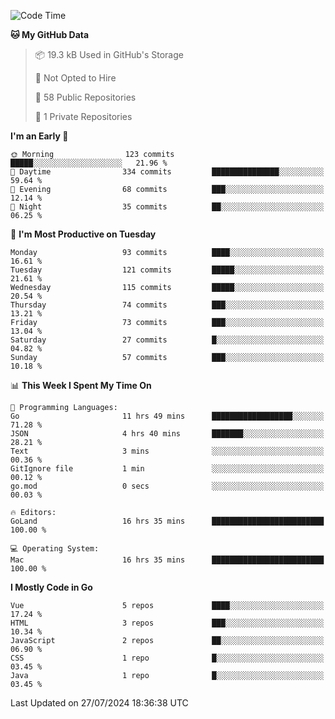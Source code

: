 <!--START_SECTION:waka-->
![Code Time](http://img.shields.io/badge/Code%20Time-1%2C195%20hrs%2059%20mins-blue)

**🐱 My GitHub Data** 

> 📦 19.3 kB Used in GitHub's Storage 
 > 
> 🚫 Not Opted to Hire
 > 
> 📜 58 Public Repositories 
 > 
> 🔑 1 Private Repositories 
 > 
**I'm an Early 🐤** 

```text
🌞 Morning                123 commits         █████░░░░░░░░░░░░░░░░░░░░   21.96 % 
🌆 Daytime                334 commits         ███████████████░░░░░░░░░░   59.64 % 
🌃 Evening                68 commits          ███░░░░░░░░░░░░░░░░░░░░░░   12.14 % 
🌙 Night                  35 commits          ██░░░░░░░░░░░░░░░░░░░░░░░   06.25 % 
```
📅 **I'm Most Productive on Tuesday** 

```text
Monday                   93 commits          ████░░░░░░░░░░░░░░░░░░░░░   16.61 % 
Tuesday                  121 commits         █████░░░░░░░░░░░░░░░░░░░░   21.61 % 
Wednesday                115 commits         █████░░░░░░░░░░░░░░░░░░░░   20.54 % 
Thursday                 74 commits          ███░░░░░░░░░░░░░░░░░░░░░░   13.21 % 
Friday                   73 commits          ███░░░░░░░░░░░░░░░░░░░░░░   13.04 % 
Saturday                 27 commits          █░░░░░░░░░░░░░░░░░░░░░░░░   04.82 % 
Sunday                   57 commits          ███░░░░░░░░░░░░░░░░░░░░░░   10.18 % 
```


📊 **This Week I Spent My Time On** 

```text
💬 Programming Languages: 
Go                       11 hrs 49 mins      ██████████████████░░░░░░░   71.28 % 
JSON                     4 hrs 40 mins       ███████░░░░░░░░░░░░░░░░░░   28.21 % 
Text                     3 mins              ░░░░░░░░░░░░░░░░░░░░░░░░░   00.36 % 
GitIgnore file           1 min               ░░░░░░░░░░░░░░░░░░░░░░░░░   00.12 % 
go.mod                   0 secs              ░░░░░░░░░░░░░░░░░░░░░░░░░   00.03 % 

🔥 Editors: 
GoLand                   16 hrs 35 mins      █████████████████████████   100.00 % 

💻 Operating System: 
Mac                      16 hrs 35 mins      █████████████████████████   100.00 % 
```

**I Mostly Code in Go** 

```text
Vue                      5 repos             ████░░░░░░░░░░░░░░░░░░░░░   17.24 % 
HTML                     3 repos             ███░░░░░░░░░░░░░░░░░░░░░░   10.34 % 
JavaScript               2 repos             ██░░░░░░░░░░░░░░░░░░░░░░░   06.90 % 
CSS                      1 repo              █░░░░░░░░░░░░░░░░░░░░░░░░   03.45 % 
Java                     1 repo              █░░░░░░░░░░░░░░░░░░░░░░░░   03.45 % 
```




 Last Updated on 27/07/2024 18:36:38 UTC
<!--END_SECTION:waka-->
